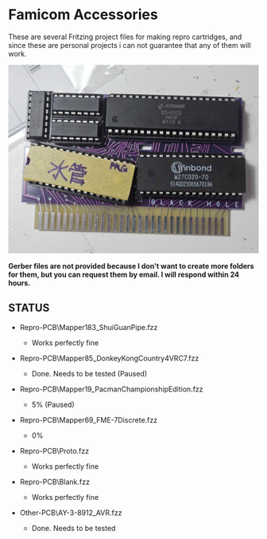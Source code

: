 # Famicom Accessories
These are several Fritzing project files for making repro cartridges,
and since these are personal projects i can not guarantee that any of them will work.

![image](Images/20250211_160224.jpg)

**Gerber files are not provided because I don't want to create more folders for them, but you can request them by email. I will respond within 24 hours.**

## STATUS
- Repro-PCB\Mapper183_ShuiGuanPipe.fzz
	- Works perfectly fine
- Repro-PCB\Mapper85_DonkeyKongCountry4VRC7.fzz
	- Done. Needs to be tested (Paused)
- Repro-PCB\Mapper19_PacmanChampionshipEdition.fzz
	- 5% (Paused)
- Repro-PCB\Mapper69_FME-7Discrete.fzz
	- 0%
	
- Repro-PCB\Proto.fzz
	- Works perfectly fine
- Repro-PCB\Blank.fzz
	- Works perfectly fine

- Other-PCB\AY-3-8912_AVR.fzz
	- Done. Needs to be tested